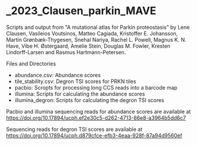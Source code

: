 # _2023_Clausen_parkin_MAVE
Scripts and output from "A mutational atlas for Parkin proteostasis" by Lene Clausen, Vasileios Voutsinos, Matteo Cagiada, Kristoffer E. Johansson, Martin Grønbæk-Thygesen, Snehal Nariya, Rachel L. Powell, Magnus K. N. Have, Vibe H. Østergaard, Amelie Stein, Douglas M. Fowler, Kresten Lindorff-Larsen and Rasmus Hartmann-Petersen.

Files and Directories

- abundance.csv: Abundance scores
- tile_stability.csv: Degron TSI scores for PRKN tiles
- pacbio: Scropts for processing long CCS reads into a barcode map 
- illumina: Scripts for calculating the abundance scores
- illumina_degron: Scripts for calculating the degron TSI scores

Pacbio and illumina sequencing reads for abundance scores are available at https://doi.org/10.17894/ucph.ef2e30c5-d262-4713-86e8-a3964b5dd6c7 

Sequencing reads for degron TSI scores are available at https://doi.org/10.17894/ucph.d879cfce-efb3-4eaa-928f-87a94d9560ef
